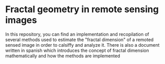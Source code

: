 # Fractal geometry in remote sensing images

In this repository, you can find an implementation and recopilation of several methods used to estimate the "fractal dimension" of a remoted sensed image in order to calsiffy and analyze it. 
There is also a document written in spanish which introduces the concept of fractal dimension mathematically and how the methods are implemented
